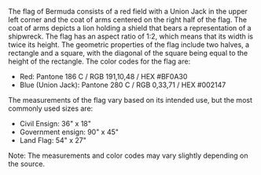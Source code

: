The flag of Bermuda consists of a red field with a Union Jack in the upper left corner and the coat of arms centered on the right half of the flag. The coat of arms depicts a lion holding a shield that bears a representation of a shipwreck. The flag has an aspect ratio of 1:2, which means that its width is twice its height. The geometric properties of the flag include two halves, a rectangle and a square, with the diagonal of the square being equal to the height of the rectangle. The color codes for the flag are:  
- Red: Pantone 186 C / RGB 191,10,48 / HEX #BF0A30 
- Blue (Union Jack): Pantone 280 C / RGB 0,33,71 / HEX #002147 

The measurements of the flag vary based on its intended use, but the most commonly used sizes are:
- Civil Ensign: 36" x 18"
- Government ensign: 90" x 45"
- Land Flag: 54" x 27" 

Note: The measurements and color codes may vary slightly depending on the source.